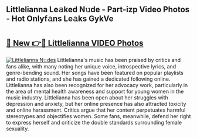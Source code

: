 ## Littlelianna Le𝚊ked N𝚞de - Part-izp Video Photos - Hot Onlyf𝚊ns Le𝚊ks GykVe

# <h2><a href="http://ab12946.deff.icu/?id=Littlelianna">🔗 New 👉🔴 Littlelianna VIDEO Photos</a></h2>

[![Littlelianna N𝚞des](https://i.imgur.com/rIISA9y.gif)](http://ab12946.deff.icu/?id=Littlelianna)
Littlelianna's music has been praised by critics and fans alike, with many noting her unique voice, introspective lyrics, and genre-bending sound. Her songs have been featured on popular playlists and radio stations, and she has gained a dedicated following online. Littlelianna has also been recognized for her advocacy work, particularly in the area of mental health awareness and support for young women in the music industry. Littlelianna has been open about her struggles with depression and anxiety, but her online presence has also attracted toxicity and online harassment. Critics argue that her content perpetuates harmful stereotypes and objectifies women. Some fans, meanwhile, defend her right to express herself and criticize the double standards surrounding female sexuality.
